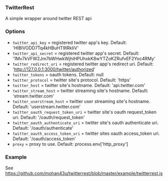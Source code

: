 ### TwitterRest

A simple wrapper around twitter REST api

### Options

*    `twitter_api_key` =  registered twitter app's key. Default: 'HIBIVODD7Tq4kHBuHT9IRkIiV'
*    `twitter_api_secret` = registered twitter app's secret. Default: '1Mv7kVFW2Jm7bWHwkWjhiHPUhxkK8wYTZoKZRufvEF2Yoc4RMy'
*    `twitter_redirect_uri` = registered twitter app's redirect uri. Default: 'http://127.0.0.1:3000/twitter/authorized'
*    `twitter_tokens` = oauth tokens. Default: null
*    `twitter_protocol` = twitter site's protocol. Default: 'https'
*    `twitter_host` = twitter site's hostname. Default: 'api.twitter.com'
*    `twitter_stream_host` = twitter streaming site's hostname. Default: 'stream.twitter.com'
*    `twitter_userstream_host` = twitter user streaming site's hostname. Default: 'userstream.twitter.com'
*    `twitter_oauth_request_token_uri` = twitter site's oauth request_token uri. Default: '/oauth/request_token'
*    `twitter_oauth_authenticate_uri` = twitter site's oauth authenticate uri. Default: '/oauth/authenticate'
*    `twitter_oauth_access_token_uri` = twitter sites oauth access_token uri. Default: '/oauth/access_token'
*    `proxy` = proxy to use. Default: process.env['http_proxy']

### Example

See https://github.com/mohan43u/twitterrest/blob/master/example/twitterrest.js
